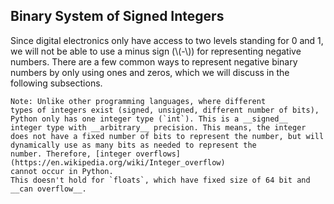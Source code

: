 ## Binary System of Signed Integers

Since digital electronics only have access to two levels standing for 
0 and 1, we will not be able to use a minus sign (\\(-\\)) for 
representing negative numbers. There are a few common ways to 
represent negative binary numbers by only using ones and zeros, which 
we will discuss in the following subsections.

```admonish note
Note: Unlike other programming languages, where different
types of integers exist (signed, unsigned, different number of bits),
Python only has one integer type (`int`). This is a __signed__
integer type with __arbitrary__ precision. This means, the integer
does not have a fixed number of bits to represent the number, but will
dynamically use as many bits as needed to represent the
number. Therefore, [integer overflows](https://en.wikipedia.org/wiki/Integer_overflow) 
cannot occur in Python.
This doesn't hold for `floats`, which have fixed size of 64 bit and 
__can overflow__. 
```

